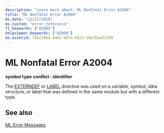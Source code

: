 ```yaml
---
description: "Learn more about: ML Nonfatal Error A2004"
title: "ML Nonfatal Error A2004"
ms.date: "12/17/2019"
ms.custom: "error-reference"
f1_keywords: ["A2004"]
helpviewer_keywords: ["A2004"]
ms.assetid: 74e219ba-4dec-467a-b121-18a76aa57230
---
```

# ML Nonfatal Error A2004

**symbol type conflict : identifier**

The [EXTERNDEF](externdef.md) or [LABEL](label-masm.md) directive was used on a variable, symbol, data structure, or label that was defined in the same module but with a different type.

## See also

[ML Error Messages](ml-error-messages.md)
